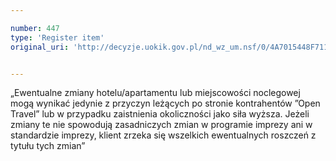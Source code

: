 ```yaml
---

number: 447
type: 'Register item'
original_uri: 'http://decyzje.uokik.gov.pl/nd_wz_um.nsf/0/4A7015448F71155FC12572DD0032956B?OpenDocument'


---
```


„Ewentualne zmiany hotelu/apartamentu lub miejscowości noclegowej mogą wynikać jedynie z przyczyn leżących po stronie kontrahentów ”Open Travel” lub w przypadku zaistnienia okoliczności jako siła wyższa. Jeżeli zmiany te nie spowodują zasadniczych zmian w programie imprezy ani w standardzie imprezy, klient zrzeka się wszelkich ewentualnych roszczeń z tytułu tych zmian”
